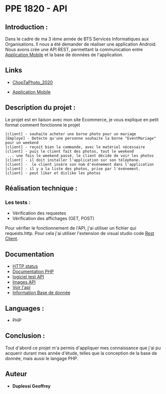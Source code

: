 # PPE 1820 - API

## Introduction :
Dans le cadre de ma  3 ième année de BTS Services Informatiques aux Organisations. Il nous a été demander de réaliser une
application Android. Nous avons crée une API REST, permettant la communication entre [Application Mobile](https://github.com/Grezor/App_KOTLIN_2020) et la base de
données de l'application.

## Links
<!-- Site Ecommerce -->
- [ChopTaPhoto_2020](https://github.com/Grezor/ChopTaPhoto_2020)
<!-- Application Android -->
- [Application Mobile](https://github.com/Grezor/App_KOTLIN_2020)

## Description du projet : 
Le projet est en liaison avec mon site Ecommerce, je vous explique en petit format comment fonctionne le projet

```
[client] - souhaite acheter une borne photo pour un mariage
[Employé] - Detecte qu'une personne souhaite la borne "EventMariage" pour un weekend
[client] - reçoit bien la commande, avec le matériel nécessaire
[client] - puis le client fait des photos, tout le weekend
 ... une fois le weekend passé, le client décide de voir les photos
[client] - il doit installer l'application sur son téléphone. 
[client] -  le client insère son nom d'événement dans l'application
[client] - il y a la liste des photos, prise par l'événement.
[client] - peut liker et dislike les photos
```

## Réalisation technique :

  ### Les tests : 

  - Vérification des requestes
  - Vérification des affichages (GET, POST)


  Pour vérifier le fonctionnement de l'API, j'ai utiliser un fichier qui requests.http. Pour cela j'ai utiliser l'extension de visual studio code [Rest Client](https://marketplace.visualstudio.com/items?itemName=humao.rest-client).


## Documentation
  - [HTTP status](https://developer.mozilla.org/fr/docs/Web/HTTP/Status)
  - [Documentation PHP](https://www.php.net/manual/fr/)
  - [logiciel test API](https://insomnia.rest/)
  - [Images API]()
  - [Voir l'api](http://duplessigeoffrey.fr/api2/photos.php?code=EFFICOM)
  - [Information Base de donnée](https://github.com/Grezor/PPE_1820_API/blob/master/documentations/database.md)


## Languages : 
- PHP

## Conclusion : 
Tout d'abord ce projet m'a permis d'appliquer mes connaissance que j'ai pu acquerir durant mes année d'étude, telles que la conception de la base de donnée, mais aussi le langage PHP.

## Auteur
- **Duplessi Geoffrey** 